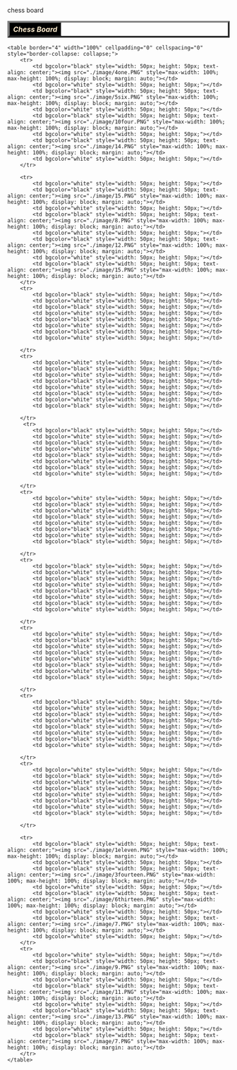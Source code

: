 chess board

<table border="4" width="100%" cellpadding="0" cellspacing="0" style="border-collapse: collapse;">
        <tr>
            <th colspan="8" style="background-color: black; color: blanchedalmond; text-align: center;"><i>Chess Board</i></th>
        </tr>
    </table>

    <table border="4" width="100%" cellpadding="0" cellspacing="0" style="border-collapse: collapse;">
        <tr>
            <td bgcolor="black" style="width: 50px; height: 50px; text-align: center;"><img src="./image/4one.PNG" style="max-width: 100%; max-height: 100%; display: block; margin: auto;"></td>
            <td bgcolor="white" style="width: 50px; height: 50px;"></td>
            <td bgcolor="black" style="width: 50px; height: 50px; text-align: center;"><img src="./image/5six.PNG" style="max-width: 100%; max-height: 100%; display: block; margin: auto;"></td>
            <td bgcolor="white" style="width: 50px; height: 50px;"></td>
            <td bgcolor="black" style="width: 50px; height: 50px; text-align: center;"><img src="./image/10four.PNG" style="max-width: 100%; max-height: 100%; display: block; margin: auto;"></td>
            <td bgcolor="white" style="width: 50px; height: 50px;"></td>
            <td bgcolor="black" style="width: 50px; height: 50px; text-align: center;"><img src="./image/14.PNG" style="max-width: 100%; max-height: 100%; display: block; margin: auto;"></td>
            <td bgcolor="white" style="width: 50px; height: 50px;"></td>
        </tr>
        
        <tr>
            <td bgcolor="white" style="width: 50px; height: 50px;"></td>
            <td bgcolor="black" style="width: 50px; height: 50px; text-align: center;"><img src="./image/15.PNG" style="max-width: 100%; max-height: 100%; display: block; margin: auto;"></td>
            <td bgcolor="white" style="width: 50px; height: 50px;"></td>
            <td bgcolor="black" style="width: 50px; height: 50px; text-align: center;"><img src="./image/8.PNG" style="max-width: 100%; max-height: 100%; display: block; margin: auto;"></td>
            <td bgcolor="white" style="width: 50px; height: 50px;"></td>
            <td bgcolor="black" style="width: 50px; height: 50px; text-align: center;"><img src="./image/12.PNG" style="max-width: 100%; max-height: 100%; display: block; margin: auto;"></td>
            <td bgcolor="white" style="width: 50px; height: 50px;"></td>
            <td bgcolor="black" style="width: 50px; height: 50px; text-align: center;"><img src="./image/15.PNG" style="max-width: 100%; max-height: 100%; display: block; margin: auto;"></td>
        </tr>
        <tr>
            <td bgcolor="black" style="width: 50px; height: 50px;"></td>
            <td bgcolor="white" style="width: 50px; height: 50px;"></td>
            <td bgcolor="black" style="width: 50px; height: 50px;"></td>
            <td bgcolor="white" style="width: 50px; height: 50px;"></td>
            <td bgcolor="black" style="width: 50px; height: 50px;"></td>
            <td bgcolor="white" style="width: 50px; height: 50px;"></td>
            <td bgcolor="black" style="width: 50px; height: 50px;"></td>
            <td bgcolor="white" style="width: 50px; height: 50px;"></td>
            
        </tr>
        <tr>
            <td bgcolor="white" style="width: 50px; height: 50px;"></td>
            <td bgcolor="black" style="width: 50px; height: 50px;"></td>
            <td bgcolor="white" style="width: 50px; height: 50px;"></td>
            <td bgcolor="black" style="width: 50px; height: 50px;"></td>
            <td bgcolor="white" style="width: 50px; height: 50px;"></td>
            <td bgcolor="black" style="width: 50px; height: 50px;"></td>
            <td bgcolor="white" style="width: 50px; height: 50px;"></td>
            <td bgcolor="black" style="width: 50px; height: 50px;"></td>
            
        </tr>
         <tr>
            <td bgcolor="black" style="width: 50px; height: 50px;"></td>
            <td bgcolor="white" style="width: 50px; height: 50px;"></td>
            <td bgcolor="black" style="width: 50px; height: 50px;"></td>
            <td bgcolor="white" style="width: 50px; height: 50px;"></td>
            <td bgcolor="black" style="width: 50px; height: 50px;"></td>
            <td bgcolor="white" style="width: 50px; height: 50px;"></td>
            <td bgcolor="black" style="width: 50px; height: 50px;"></td>
            <td bgcolor="white" style="width: 50px; height: 50px;"></td>
            
        </tr>
        <tr>
            <td bgcolor="white" style="width: 50px; height: 50px;"></td>
            <td bgcolor="black" style="width: 50px; height: 50px;"></td>
            <td bgcolor="white" style="width: 50px; height: 50px;"></td>
            <td bgcolor="black" style="width: 50px; height: 50px;"></td>
            <td bgcolor="white" style="width: 50px; height: 50px;"></td>
            <td bgcolor="black" style="width: 50px; height: 50px;"></td>
            <td bgcolor="white" style="width: 50px; height: 50px;"></td>
            <td bgcolor="black" style="width: 50px; height: 50px;"></td>
            
        </tr>
        <tr>
            <td bgcolor="black" style="width: 50px; height: 50px;"></td>
            <td bgcolor="white" style="width: 50px; height: 50px;"></td>
            <td bgcolor="black" style="width: 50px; height: 50px;"></td>
            <td bgcolor="white" style="width: 50px; height: 50px;"></td>
            <td bgcolor="black" style="width: 50px; height: 50px;"></td>
            <td bgcolor="white" style="width: 50px; height: 50px;"></td>
            <td bgcolor="black" style="width: 50px; height: 50px;"></td>
            <td bgcolor="white" style="width: 50px; height: 50px;"></td>
            
        </tr>
        <tr>
            <td bgcolor="white" style="width: 50px; height: 50px;"></td>
            <td bgcolor="black" style="width: 50px; height: 50px;"></td>
            <td bgcolor="white" style="width: 50px; height: 50px;"></td>
            <td bgcolor="black" style="width: 50px; height: 50px;"></td>
            <td bgcolor="white" style="width: 50px; height: 50px;"></td>
            <td bgcolor="black" style="width: 50px; height: 50px;"></td>
            <td bgcolor="white" style="width: 50px; height: 50px;"></td>
            <td bgcolor="black" style="width: 50px; height: 50px;"></td>
            
        </tr>
        <tr>
            <td bgcolor="black" style="width: 50px; height: 50px;"></td>
            <td bgcolor="white" style="width: 50px; height: 50px;"></td>
            <td bgcolor="black" style="width: 50px; height: 50px;"></td>
            <td bgcolor="white" style="width: 50px; height: 50px;"></td>
            <td bgcolor="black" style="width: 50px; height: 50px;"></td>
            <td bgcolor="white" style="width: 50px; height: 50px;"></td>
            <td bgcolor="black" style="width: 50px; height: 50px;"></td>
            <td bgcolor="white" style="width: 50px; height: 50px;"></td>
            
        </tr>
        <tr>
            <td bgcolor="white" style="width: 50px; height: 50px;"></td>
            <td bgcolor="black" style="width: 50px; height: 50px;"></td>
            <td bgcolor="white" style="width: 50px; height: 50px;"></td>
            <td bgcolor="black" style="width: 50px; height: 50px;"></td>
            <td bgcolor="white" style="width: 50px; height: 50px;"></td>
            <td bgcolor="black" style="width: 50px; height: 50px;"></td>
            <td bgcolor="white" style="width: 50px; height: 50px;"></td>
            <td bgcolor="black" style="width: 50px; height: 50px;"></td>
            
        </tr>
        
        <tr>
            <td bgcolor="black" style="width: 50px; height: 50px; text-align: center;"><img src="./image/1eleven.PNG" style="max-width: 100%; max-height: 100%; display: block; margin: auto;"></td>
            <td bgcolor="white" style="width: 50px; height: 50px;"></td>
            <td bgcolor="black" style="width: 50px; height: 50px; text-align: center;"><img src="./image/3fourteen.PNG" style="max-width: 100%; max-height: 100%; display: block; margin: auto;"></td>
            <td bgcolor="white" style="width: 50px; height: 50px;"></td>
            <td bgcolor="black" style="width: 50px; height: 50px; text-align: center;"><img src="./image/6thirteen.PNG" style="max-width: 100%; max-height: 100%; display: block; margin: auto;"></td>
            <td bgcolor="white" style="width: 50px; height: 50px;"></td>
            <td bgcolor="black" style="width: 50px; height: 50px; text-align: center;"><img src="./image/7.PNG" style="max-width: 100%; max-height: 100%; display: block; margin: auto;"></td>
            <td bgcolor="white" style="width: 50px; height: 50px;"></td>
        </tr>
        <tr>
            <td bgcolor="white" style="width: 50px; height: 50px;"></td>
            <td bgcolor="black" style="width: 50px; height: 50px; text-align: center;"><img src="./image/9.PNG" style="max-width: 100%; max-height: 100%; display: block; margin: auto;"></td>
            <td bgcolor="white" style="width: 50px; height: 50px;"></td>
            <td bgcolor="black" style="width: 50px; height: 50px; text-align: center;"><img src="./image/11.PNG" style="max-width: 100%; max-height: 100%; display: block; margin: auto;"></td>
            <td bgcolor="white" style="width: 50px; height: 50px;"></td>
            <td bgcolor="black" style="width: 50px; height: 50px; text-align: center;"><img src="./image/13.PNG" style="max-width: 100%; max-height: 100%; display: block; margin: auto;"></td>
            <td bgcolor="white" style="width: 50px; height: 50px;"></td>
            <td bgcolor="black" style="width: 50px; height: 50px; text-align: center;"><img src="./image/7.PNG" style="max-width: 100%; max-height: 100%; display: block; margin: auto;"></td>
        </tr>
    </table>
